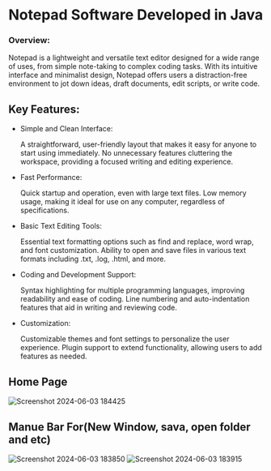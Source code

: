 # Notepad Software Developed in Java
### Overview:
Notepad is a lightweight and versatile text editor designed for a wide range of uses, from simple note-taking to complex coding tasks.
With its intuitive interface and minimalist design, Notepad offers users a distraction-free environment to jot down ideas, draft documents, edit scripts, or write code.

## Key Features:

- Simple and Clean Interface:

   A straightforward, user-friendly layout that makes it easy for anyone to start using immediately.
   No unnecessary features cluttering the workspace, providing a focused writing and editing experience.

- Fast Performance:

   Quick startup and operation, even with large text files.
   Low memory usage, making it ideal for use on any computer, regardless of specifications.

- Basic Text Editing Tools:

   Essential text formatting options such as find and replace, word wrap, and font customization.
   Ability to open and save files in various text formats including .txt, .log, .html, and more.

- Coding and Development Support:

   Syntax highlighting for multiple programming languages, improving readability and ease of coding.
   Line numbering and auto-indentation features that aid in writing and reviewing code.

- Customization:

   Customizable themes and font settings to personalize the user experience.
   Plugin support to extend functionality, allowing users to add features as needed.

## Home Page
![Screenshot 2024-06-03 184425](https://github.com/pritam1101/Notepad-/assets/159442297/7971ed08-790d-4255-85c1-24ecd4478f21)

## Manue Bar For(New Window, sava, open folder and etc)
![Screenshot 2024-06-03 183850](https://github.com/pritam1101/Notepad-/assets/159442297/0983214a-5449-436c-9b81-e54940a00527)
![Screenshot 2024-06-03 183915](https://github.com/pritam1101/Notepad-/assets/159442297/074b4ea5-878c-48fc-977c-1752c4494bc8)

